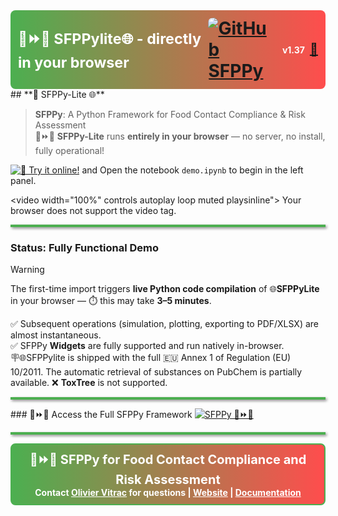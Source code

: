 <div style="border-radius: 8px; padding: 12px; background: linear-gradient(to right, #4CAF50, #FF4D4D); color: white; font-size: 28px; font-weight: bold; display: flex; align-items: center; justify-content: space-between; position: relative;">
  <span><small>🍏⏩🍎 SFPPylite🌐 - directly in your browser</small></span>
  <div style="display: flex; align-items: center; gap: 12px;">
    <a href="https://github.com/ovitrac/SFPPy" target="_blank">
      <img src="https://img.shields.io/badge/GitHub-SFPPy-4CAF50?style=for-the-badge&logo=github"
           alt="GitHub SFPPy" style="border-radius: 8px;">
    </a>
    <div style="display: flex; align-items: center; font-size: 14px; font-weight: bold;">
      <span style="color: white;">v1.37</span>
      <a href="mailto:olivier.vitrac@gmail.com" title="E-mail the author" style="margin-left: 8px; font-size: 20px;">📩</a>
    </div>
  </div>
</div>
## **🐍 SFPPy-Lite 🌐**

> **SFPPy**: A Python Framework for Food Contact Compliance & Risk Assessment  
> 🍏⏩🍎 **SFPPy-Lite** runs **entirely in your browser** — no server, no install, fully operational!

[![🧪 Try it online!](https://img.shields.io/badge/launch-demo-blueviolet?logo=jupyter&style=for-the-badge)](https://ovitrac.github.io/SFPPylite/) and Open the notebook `demo.ipynb` to begin in the left panel.


<video width="100%" controls  autoplay loop muted playsinline">
  <source src="https://github.com/ovitrac/SFPPylite/raw/refs/heads/main/extra/videos/SFPPylite.mp4" type="video/mp4">
  Your browser does not support the video tag.
</video>



<hr style="height: 4px; background-color: #4CAF50; box-shadow: 2px 2px 4px gray; border: none;">

###  Status: Fully Functional Demo

> [!WARNING]  
> The first-time import triggers **live Python code compilation** of 🌐**SFPPyLite** in your browser — ⏱️ this may take **3–5 minutes**.  
>
> ✅ Subsequent operations (simulation, plotting, exporting to PDF/XLSX) are almost instantaneous.  
> ✅ SFPPy **Widgets** are fully supported and run natively in-browser.  
> 🪧🌐SFPPylite is shipped with the full 🇪🇺 Annex 1 of Regulation (EU) 10/2011. The automatic retrieval of substances on PubChem is partially available.
> ❌ **ToxTree** is not supported.
>
> 
<hr style="height: 4px; background-color: #4CAF50; box-shadow: 2px 2px 4px gray; border: none;">
### 🍏⏩🍎 Access the Full SFPPy Framework

<a href="https://github.com/ovitrac/SFPPy" target="_blank" title="SFPPy – Python Framework for Food Contact Compliance">
  <img src="https://img.shields.io/badge/SFPPy-%F0%9F%8D%8F%E2%8F%A9%F0%9F%8D%8E_PARENT PROJECT-4CAF50?style=for-the-badge&logo=python" alt="SFPPy 🍏⏩🍎">
</a>



<hr style="height: 4px; background-color: #4CAF50; box-shadow: 2px 2px 4px gray; border: none;">

<div style="border: 2px solid #4CAF50; border-radius: 8px; padding: 10px; background: linear-gradient(to right, #4CAF50, #FF4D4D); color: white; text-align: center; font-weight: bold;">
  <span style="font-size: 20px;">🍏⏩🍎 <strong>SFPPy for Food Contact Compliance and Risk Assessment</strong></span><br>
  Contact <a href="mailto:olivier.vitrac@gmail.com" style="color: #fff; text-decoration: underline;">Olivier Vitrac</a> for questions |
  <a href="https://github.com/ovitrac/SFPPy" style="color: #fff; text-decoration: underline;">Website</a> |
  <a href="https://ovitrac.github.io/SFPPy/" style="color: #fff; text-decoration: underline;">Documentation</a>
</div>
